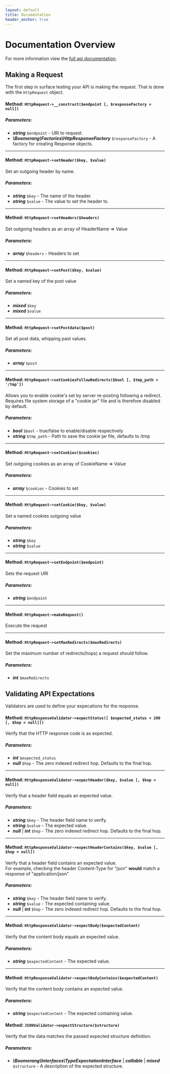 ```yaml
---
layout: default
title: Documentation
header_anchor: true
---
```


# Documentation Overview

For more information view the [full api documentation](docs/api.html).

## Making a Request

The first step in surface testing your API is making the request. That is done with the
					`HttpRequest` object.

#### Method: `HttpRequest->__construct($endpoint [, $responseFactory = null])`

##### Parameters:

- ***string*** `$endpoint` - URI to request.
- ***\Boomerang\Factories\HttpResponseFactory*** `$responseFactory` - A factory for creating Response objects.



---

#### Method: `HttpRequest->setHeader($key, $value)`

Set an outgoing header by name.  
  


##### Parameters:

- ***string*** `$key` - The name of the header.
- ***string*** `$value` - The value to set the header to.



---

#### Method: `HttpRequest->setHeaders($headers)`

Set outgoing headers as an array of HeaderName => Value  
  


##### Parameters:

- ***array*** `$headers` - Headers to set



---

#### Method: `HttpRequest->setPost($key, $value)`

Set a named key of the post value  
  


##### Parameters:

- ***mixed*** `$key`
- ***mixed*** `$value`



---

#### Method: `HttpRequest->setPostdata($post)`

Set all post data, whipping past values.  
  


##### Parameters:

- ***array*** `$post`



---

#### Method: `HttpRequest->setCookiesFollowRedirects($bool [, $tmp_path = '/tmp'])`

Allows you to enable cookie's set by server re-posting following a redirect.  
Requires file system storage of a "cookie jar" file and is therefore disabled by default.  


##### Parameters:

- ***bool*** `$bool` - true/false to enable/disable respectively
- ***string*** `$tmp_path` - Path to save the cookie jar file, defaults to /tmp



---

#### Method: `HttpRequest->setCookies($cookies)`

Set outgoing cookies as an array of CookieName => Value  
  


##### Parameters:

- ***array*** `$cookies` - Cookies to set



---

#### Method: `HttpRequest->setCookie($key, $value)`

Set a named cookies outgoing value  
  


##### Parameters:

- ***string*** `$key`
- ***string*** `$value`



---

#### Method: `HttpRequest->setEndpoint($endpoint)`

Sets the request URI  
  


##### Parameters:

- ***string*** `$endpoint`



---

#### Method: `HttpRequest->makeRequest()`

Execute the request  
  



---

#### Method: `HttpRequest->setMaxRedirects($maxRedirects)`

Set the maximum number of redirects(hops) a request should follow.  
  


##### Parameters:

- ***int*** `$maxRedirects`

## Validating API Expectations

Validators are used to define your expecations for the response.

#### Method: `HttpResponseValidator->expectStatus([ $expected_status = 200 [, $hop = null]])`

Verify that the HTTP response code is as expected.  
  


##### Parameters:

- ***int*** `$expected_status`
- ***null*** `$hop` - The zero indexed redirect hop. Defaults to the final hop.



---

#### Method: `HttpResponseValidator->expectHeader($key, $value [, $hop = null])`

Verify that a header field equals an expected value.  
  


##### Parameters:

- ***string*** `$key` - The header field name to verify.
- ***string*** `$value` - The expected value.
- ***null*** | ***int*** `$hop` - The zero indexed redirect hop. Defaults to the final hop.



---

#### Method: `HttpResponseValidator->expectHeaderContains($key, $value [, $hop = null])`

Verify that a header field contains an expected value.  
For example, checking the header Content-Type for "json" **would** match a response of "application/json"  


##### Parameters:

- ***string*** `$key` - The header field name to verify.
- ***string*** `$value` - The expected containing value.
- ***null*** | ***int*** `$hop` - The zero indexed redirect hop. Defaults to the final hop.



---

#### Method: `HttpResponseValidator->expectBody($expectedContent)`

Verify that the content body equals an expected value.  
  


##### Parameters:

- ***string*** `$expectedContent` - The expected value.



---

#### Method: `HttpResponseValidator->expectBodyContains($expectedContent)`

Verify that the content body contains an expected value.  
  


##### Parameters:

- ***string*** `$expectedContent` - The expected containing value.



#### Method: `JSONValidator->expectStructure($structure)`

Verify that the data matches the passed expected structure definition.  
  


##### Parameters:

- ***\Boomerang\Interfaces\TypeExpectationInterface*** | ***callable*** | ***mixed*** `$structure` - A description of the expected structure.

